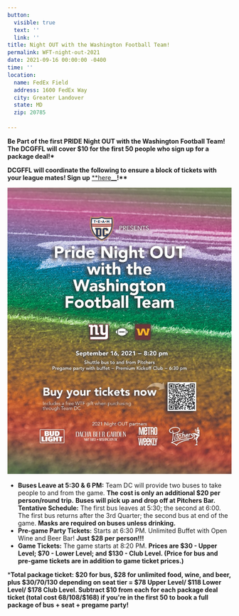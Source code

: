 ```yaml
---
button:
  visible: true
  text: ''
  link: ''
title: Night OUT with the Washington Football Team!
permalink: WFT-night-out-2021
date: 2021-09-16 00:00:00 -0400
time: ''
location:
  name: FedEx Field
  address: 1600 FedEx Way
  city: Greater Landover
  state: MD
  zip: 20785

---
```

__Be Part of the first PRIDE Night OUT with the Washington Football Team! The DCGFFL will cover $10 for the first 50 people who sign up for a package deal!*__

**DCGFFL will coordinate the following to ensure a block of tickets with your league mates! Sign up** [**here__](https://dcgffl.us16.list-manage.com/track/click?u=44f118b44c71d10ae3076bec3&id=659a2e059a&e=f4cc08b524)__!**__

![](/img/wft.png)

* **Buses Leave at 5:30 & 6 PM:** Team DC will provide two buses to take people to and from the game. **The cost is only an additional $20 per person/round trip.** **Buses will pick up and drop off at Pitchers Bar. Tentative Schedule:** The first bus leaves at 5:30; the second at 6:00. The first bus returns after the 3rd Quarter; the second bus at end of the game. **Masks are required on buses unless drinking.** 
* **Pre-game Party Tickets:** Starts at 6:30 PM. Unlimited Buffet with Open Wine and Beer Bar! **Just $28 per person!!!**
* **Game Tickets:** The game starts at 8:20 PM. **Prices are $30 - Upper Level; $70 - Lower Level; and $130 - Club Level. (Price for bus and pre-game tickets are in addition to game ticket prices.)**

***Total package ticket: $20 for bus, $28 for unlimited food, wine, and beer, plus $30/70/130 depending on seat tier = $78 Upper Level/ $118 Lower Level/ $178 Club Level. Subtract $10 from each for each package deal ticket (total cost $68/$108/$168) if you're in the first 50 to book a full package of bus + seat + pregame party!**